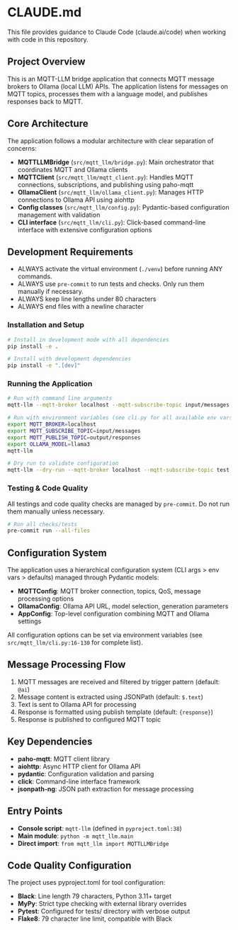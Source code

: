 # CLAUDE.md

This file provides guidance to Claude Code (claude.ai/code) when working with code in this repository.

## Project Overview

This is an MQTT-LLM bridge application that connects MQTT message brokers to Ollama (local LLM) APIs. The application listens for messages on MQTT topics, processes them with a language model, and publishes responses back to MQTT.

## Core Architecture

The application follows a modular architecture with clear separation of concerns:

- **MQTTLLMBridge** (`src/mqtt_llm/bridge.py`): Main orchestrator that coordinates MQTT and Ollama clients
- **MQTTClient** (`src/mqtt_llm/mqtt_client.py`): Handles MQTT connections, subscriptions, and publishing using paho-mqtt
- **OllamaClient** (`src/mqtt_llm/ollama_client.py`): Manages HTTP connections to Ollama API using aiohttp
- **Config classes** (`src/mqtt_llm/config.py`): Pydantic-based configuration management with validation
- **CLI interface** (`src/mqtt_llm/cli.py`): Click-based command-line interface with extensive configuration options

## Development Requirements

* ALWAYS activate the virtual environment (`./venv`) before running ANY commands.
* ALWAYS use `pre-commit` to run tests and checks. Only run them manually if necessary.
* ALWAYS keep line lengths under 80 characters
* ALWAYS end files with a newline character

### Installation and Setup
```bash
# Install in development mode with all dependencies
pip install -e .

# Install with development dependencies
pip install -e ".[dev]"
```

### Running the Application
```bash
# Run with command line arguments
mqtt-llm --mqtt-broker localhost --mqtt-subscribe-topic input/messages --mqtt-publish-topic output/responses --ollama-model llama3

# Run with environment variables (see cli.py for all available env vars)
export MQTT_BROKER=localhost
export MQTT_SUBSCRIBE_TOPIC=input/messages
export MQTT_PUBLISH_TOPIC=output/responses
export OLLAMA_MODEL=llama3
mqtt-llm

# Dry run to validate configuration
mqtt-llm --dry-run --mqtt-broker localhost --mqtt-subscribe-topic test --mqtt-publish-topic test --ollama-model llama3
```

### Testing & Code Quality

All testings and code quality checks are managed by `pre-commit`. Do not run them manually unless necessary.

```bash
# Run all checks/tests
pre-commit run --all-files
```

## Configuration System

The application uses a hierarchical configuration system (CLI args > env vars > defaults) managed through Pydantic models:

- **MQTTConfig**: MQTT broker connection, topics, QoS, message processing options
- **OllamaConfig**: Ollama API URL, model selection, generation parameters
- **AppConfig**: Top-level configuration combining MQTT and Ollama settings

All configuration options can be set via environment variables (see `src/mqtt_llm/cli.py:16-130` for complete list).

## Message Processing Flow

1. MQTT messages are received and filtered by trigger pattern (default: `@ai`)
2. Message content is extracted using JSONPath (default: `$.text`)
3. Text is sent to Ollama API for processing
4. Response is formatted using publish template (default: `{response}`)
5. Response is published to configured MQTT topic

## Key Dependencies

- **paho-mqtt**: MQTT client library
- **aiohttp**: Async HTTP client for Ollama API
- **pydantic**: Configuration validation and parsing
- **click**: Command-line interface framework
- **jsonpath-ng**: JSON path extraction for message processing

## Entry Points

- **Console script**: `mqtt-llm` (defined in `pyproject.toml:38`)
- **Main module**: `python -m mqtt_llm.main`
- **Direct import**: `from mqtt_llm import MQTTLLMBridge`

## Code Quality Configuration

The project uses pyproject.toml for tool configuration:

- **Black**: Line length 79 characters, Python 3.11+ target
- **MyPy**: Strict type checking with external library overrides
- **Pytest**: Configured for tests/ directory with verbose output
- **Flake8**: 79 character line limit, compatible with Black
